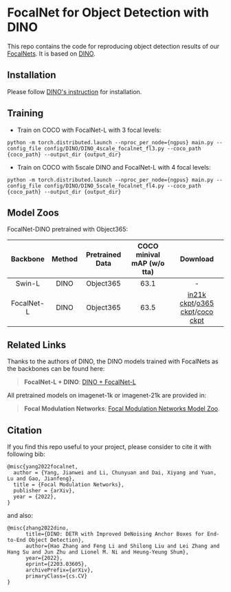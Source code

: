 # FocalNet for Object Detection with DINO

This repo contains the code for reproducing object detection results of our [FocalNets](https://arxiv.org/abs/2203.11926). It is based on [DINO](https://github.com/IDEA-Research/DINO).

## Installation

Please follow [DINO's instruction](https://github.com/IDEA-Research/DINO) for installation.

## Training

* Train on COCO with FocalNet-L with 3 focal levels:

```
python -m torch.distributed.launch --nproc_per_node={ngpus} main.py --config_file config/DINO/DINO_4scale_focalnet_fl3.py --coco_path {coco_path} --output_dir {output_dir}
```

* Train on COCO with 5scale DINO and FocalNet-L with 4 focal levels:

```
python -m torch.distributed.launch --nproc_per_node={ngpus} main.py --config_file config/DINO/DINO_5scale_focalnet_fl4.py --coco_path {coco_path} --output_dir {output_dir}
```

## Model Zoos

FocalNet-DINO pretrained with Object365:

| Backbone | Method | Pretrained Data | COCO minival mAP (w/o tta) | Download
| :---: | :---: | :---: | :---: | :---: | 
Swin-L | DINO | Object365 | 63.1 | - |
FocalNet-L | DINO | Object365 | 63.5 | [in21k ckpt](https://projects4jw.blob.core.windows.net/focalnet/release/classification/focalnet_large_lrf_384_fl4.pth)/[o365 ckpt](https://projects4jw.blob.core.windows.net/focalnet/release/detection/focalnet_large_fl4_pretrained_on_o365.pth)/[coco ckpt](https://projects4jw.blob.core.windows.net/focalnet/release/detection/focalnet_large_fl4_o365_finetuned_on_coco.pth)

## Related Links

Thanks to the authors of DINO, the DINO models trained with FocalNets as the backbones can be found here:
> **FocalNet-L + DINO**: [DINO + FocalNet-L](https://github.com/IDEA-Research/detrex/tree/main/projects/dino)

All pretrained models on imagenet-1k or imagenet-21k are provided in:

> **Focal Modulation Networks**: [Focal Modulation Networks Model Zoo](https://github.com/microsoft/FocalNet).

## Citation

If you find this repo useful to your project, please consider to cite it with following bib:

    @misc{yang2022focalnet,  
      author = {Yang, Jianwei and Li, Chunyuan and Dai, Xiyang and Yuan, Lu and Gao, Jianfeng},
      title = {Focal Modulation Networks},
      publisher = {arXiv},
      year = {2022},
    }

and also:

    @misc{zhang2022dino,
          title={DINO: DETR with Improved DeNoising Anchor Boxes for End-to-End Object Detection}, 
          author={Hao Zhang and Feng Li and Shilong Liu and Lei Zhang and Hang Su and Jun Zhu and Lionel M. Ni and Heung-Yeung Shum},
          year={2022},
          eprint={2203.03605},
          archivePrefix={arXiv},
          primaryClass={cs.CV}
    }

